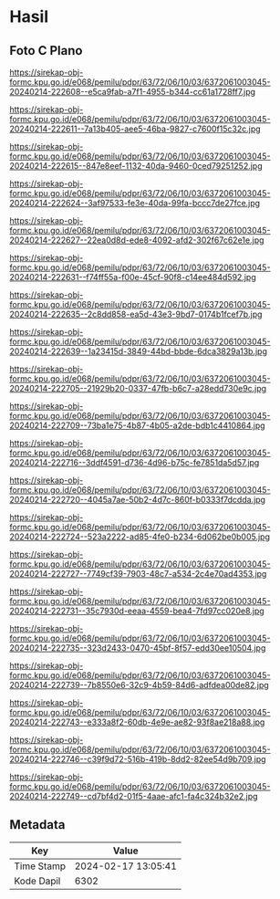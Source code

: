 # Hasil

## Foto C Plano

https://sirekap-obj-formc.kpu.go.id/e068/pemilu/pdpr/63/72/06/10/03/6372061003045-20240214-222608--e5ca9fab-a7f1-4955-b344-cc61a1728ff7.jpg

https://sirekap-obj-formc.kpu.go.id/e068/pemilu/pdpr/63/72/06/10/03/6372061003045-20240214-222611--7a13b405-aee5-46ba-9827-c7600f15c32c.jpg

https://sirekap-obj-formc.kpu.go.id/e068/pemilu/pdpr/63/72/06/10/03/6372061003045-20240214-222615--847e8eef-1132-40da-9460-0ced79251252.jpg

https://sirekap-obj-formc.kpu.go.id/e068/pemilu/pdpr/63/72/06/10/03/6372061003045-20240214-222624--3af97533-fe3e-40da-99fa-bccc7de27fce.jpg

https://sirekap-obj-formc.kpu.go.id/e068/pemilu/pdpr/63/72/06/10/03/6372061003045-20240214-222627--22ea0d8d-ede8-4092-afd2-302f67c62e1e.jpg

https://sirekap-obj-formc.kpu.go.id/e068/pemilu/pdpr/63/72/06/10/03/6372061003045-20240214-222631--f74ff55a-f00e-45cf-90f8-c14ee484d592.jpg

https://sirekap-obj-formc.kpu.go.id/e068/pemilu/pdpr/63/72/06/10/03/6372061003045-20240214-222635--2c8dd858-ea5d-43e3-9bd7-0174b1fcef7b.jpg

https://sirekap-obj-formc.kpu.go.id/e068/pemilu/pdpr/63/72/06/10/03/6372061003045-20240214-222639--1a23415d-3849-44bd-bbde-6dca3829a13b.jpg

https://sirekap-obj-formc.kpu.go.id/e068/pemilu/pdpr/63/72/06/10/03/6372061003045-20240214-222705--21929b20-0337-47fb-b6c7-a28edd730e9c.jpg

https://sirekap-obj-formc.kpu.go.id/e068/pemilu/pdpr/63/72/06/10/03/6372061003045-20240214-222709--73ba1e75-4b87-4b05-a2de-bdb1c4410864.jpg

https://sirekap-obj-formc.kpu.go.id/e068/pemilu/pdpr/63/72/06/10/03/6372061003045-20240214-222716--3ddf4591-d736-4d96-b75c-fe7851da5d57.jpg

https://sirekap-obj-formc.kpu.go.id/e068/pemilu/pdpr/63/72/06/10/03/6372061003045-20240214-222720--4045a7ae-50b2-4d7c-860f-b0333f7dcdda.jpg

https://sirekap-obj-formc.kpu.go.id/e068/pemilu/pdpr/63/72/06/10/03/6372061003045-20240214-222724--523a2222-ad85-4fe0-b234-6d062be0b005.jpg

https://sirekap-obj-formc.kpu.go.id/e068/pemilu/pdpr/63/72/06/10/03/6372061003045-20240214-222727--7749cf39-7903-48c7-a534-2c4e70ad4353.jpg

https://sirekap-obj-formc.kpu.go.id/e068/pemilu/pdpr/63/72/06/10/03/6372061003045-20240214-222731--35c7930d-eeaa-4559-bea4-7fd97cc020e8.jpg

https://sirekap-obj-formc.kpu.go.id/e068/pemilu/pdpr/63/72/06/10/03/6372061003045-20240214-222735--323d2433-0470-45bf-8f57-edd30ee10504.jpg

https://sirekap-obj-formc.kpu.go.id/e068/pemilu/pdpr/63/72/06/10/03/6372061003045-20240214-222739--7b8550e6-32c9-4b59-84d6-adfdea00de82.jpg

https://sirekap-obj-formc.kpu.go.id/e068/pemilu/pdpr/63/72/06/10/03/6372061003045-20240214-222743--e333a8f2-60db-4e9e-ae82-93f8ae218a88.jpg

https://sirekap-obj-formc.kpu.go.id/e068/pemilu/pdpr/63/72/06/10/03/6372061003045-20240214-222746--c39f9d72-516b-419b-8dd2-82ee54d9b709.jpg

https://sirekap-obj-formc.kpu.go.id/e068/pemilu/pdpr/63/72/06/10/03/6372061003045-20240214-222749--cd7bf4d2-01f5-4aae-afc1-fa4c324b32e2.jpg


## Metadata

| Key        | Value               |
| ---------- | ------------------- |
| Time Stamp | 2024-02-17 13:05:41 |
| Kode Dapil | 6302                |



